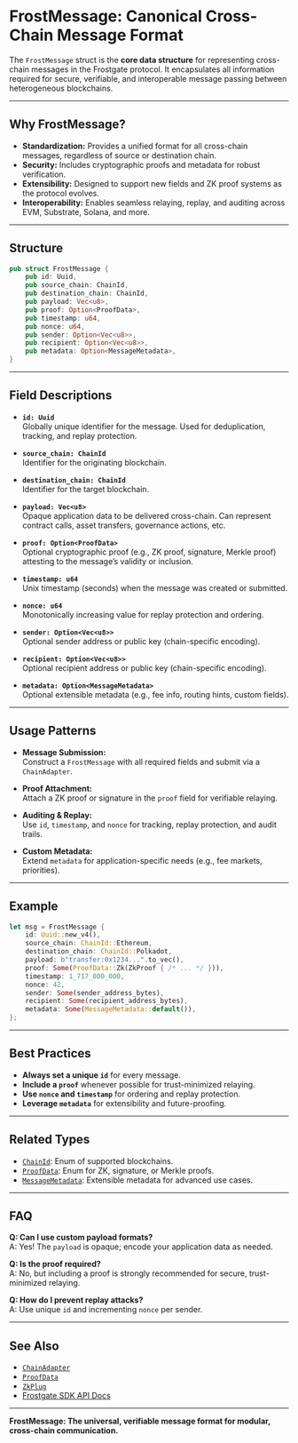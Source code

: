 # FrostMessage: Canonical Cross-Chain Message Format

The `FrostMessage` struct is the **core data structure** for representing cross-chain messages in the Frostgate protocol. It encapsulates all information required for secure, verifiable, and interoperable message passing between heterogeneous blockchains.

---

## **Why FrostMessage?**

- **Standardization:** Provides a unified format for all cross-chain messages, regardless of source or destination chain.
- **Security:** Includes cryptographic proofs and metadata for robust verification.
- **Extensibility:** Designed to support new fields and ZK proof systems as the protocol evolves.
- **Interoperability:** Enables seamless relaying, replay, and auditing across EVM, Substrate, Solana, and more.

---

## **Structure**

```rust
pub struct FrostMessage {
    pub id: Uuid,
    pub source_chain: ChainId,
    pub destination_chain: ChainId,
    pub payload: Vec<u8>,
    pub proof: Option<ProofData>,
    pub timestamp: u64,
    pub nonce: u64,
    pub sender: Option<Vec<u8>>,
    pub recipient: Option<Vec<u8>>,
    pub metadata: Option<MessageMetadata>,
}
```

---

## **Field Descriptions**

- **`id: Uuid`**  
  Globally unique identifier for the message. Used for deduplication, tracking, and replay protection.

- **`source_chain: ChainId`**  
  Identifier for the originating blockchain.

- **`destination_chain: ChainId`**  
  Identifier for the target blockchain.

- **`payload: Vec<u8>`**  
  Opaque application data to be delivered cross-chain. Can represent contract calls, asset transfers, governance actions, etc.

- **`proof: Option<ProofData>`**  
  Optional cryptographic proof (e.g., ZK proof, signature, Merkle proof) attesting to the message’s validity or inclusion.

- **`timestamp: u64`**  
  Unix timestamp (seconds) when the message was created or submitted.

- **`nonce: u64`**  
  Monotonically increasing value for replay protection and ordering.

- **`sender: Option<Vec<u8>>`**  
  Optional sender address or public key (chain-specific encoding).

- **`recipient: Option<Vec<u8>>`**  
  Optional recipient address or public key (chain-specific encoding).

- **`metadata: Option<MessageMetadata>`**  
  Optional extensible metadata (e.g., fee info, routing hints, custom fields).

---

## **Usage Patterns**

- **Message Submission:**  
  Construct a `FrostMessage` with all required fields and submit via a `ChainAdapter`.

- **Proof Attachment:**  
  Attach a ZK proof or signature in the `proof` field for verifiable relaying.

- **Auditing & Replay:**  
  Use `id`, `timestamp`, and `nonce` for tracking, replay protection, and audit trails.

- **Custom Metadata:**  
  Extend `metadata` for application-specific needs (e.g., fee markets, priorities).

---

## **Example**

```rust
let msg = FrostMessage {
    id: Uuid::new_v4(),
    source_chain: ChainId::Ethereum,
    destination_chain: ChainId::Polkadot,
    payload: b"transfer:0x1234...".to_vec(),
    proof: Some(ProofData::Zk(ZkProof { /* ... */ })),
    timestamp: 1_717_000_000,
    nonce: 42,
    sender: Some(sender_address_bytes),
    recipient: Some(recipient_address_bytes),
    metadata: Some(MessageMetadata::default()),
};
```

---

## **Best Practices**

- **Always set a unique `id`** for every message.
- **Include a `proof`** whenever possible for trust-minimized relaying.
- **Use `nonce` and `timestamp`** for ordering and replay protection.
- **Leverage `metadata`** for extensibility and future-proofing.

---

## **Related Types**

- [`ChainId`](./chainid.md): Enum of supported blockchains.
- [`ProofData`](./proofdata.md): Enum for ZK, signature, or Merkle proofs.
- [`MessageMetadata`](./messagemetadata.md): Extensible metadata for advanced use cases.

---

## **FAQ**

**Q: Can I use custom payload formats?**  
A: Yes! The `payload` is opaque; encode your application data as needed.

**Q: Is the proof required?**  
A: No, but including a proof is strongly recommended for secure, trust-minimized relaying.

**Q: How do I prevent replay attacks?**  
A: Use unique `id` and incrementing `nonce` per sender.

---

## **See Also**

- [`ChainAdapter`](./chainadapter.md)
- [`ProofData`](./proofdata.md)
- [`ZkPlug`](./zkplug.md)
- [Frostgate SDK API Docs](../src/lib.rs)

---

**FrostMessage: The universal, verifiable message format for modular, cross-chain communication.**